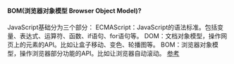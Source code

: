#### BOM(浏览器对象模型 Browser Object Model)?
JavaScript基础分为三个部分：
ECMAScript：JavaScript的语法标准。包括变量、表达式、运算符、函数、if语句、for语句等。
DOM：文档对象模型，操作网页上的元素的API。比如让盒子移动、变色、轮播图等。
BOM：浏览器对象模型，操作浏览器部分功能的API。比如让浏览器自动滚动。
[参考](https://www.cnblogs.com/liuafan/p/9523916.html)
